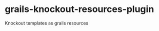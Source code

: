 grails-knockout-resources-plugin
================================

Knockout templates as grails resources